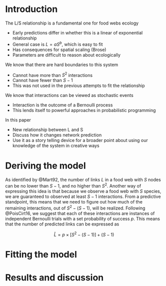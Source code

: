 # Introduction

The L/S relationship is a fundamental one for food webs ecology

- Early predictions differ in whether this is a linear of exponential relationship
- General case is $L = aS^b$, which is easy to fit
- Has consequences for spatial scaling (Brose)
- Parameters are difficult to reason about ecologically

We know that there are hard boundaries to this system

- Cannot have more than $S^2$ interactions
- Cannot have fewer than $S-1$
- This was not used in the previous attempts to fit the relationship

We know that interactions can be viewed as stochastic events

- Interaction is the outcome of a Bernoulli process
- This lends itself to powerful approaches in probabilistic programming

In this paper

- New relationship between L and S
- Discuss how it changes network prediction
- Use it as a story telling device for a broader point about using our knowledge of the system in creative ways

# Deriving the model

As identified by @Mart92, the number of links $L$ in a food web with $S$ nodes
can be no lower than $S-1$, and no higher than $S^2$. Another way of expressing
this idea is that because we observe a food web with $S$ species, we are
guaranteed to observed at least $S-1$ interactions. From a predictive
standpoint, this means that we need to figure out how much of the remaining
interactions, out of $S^2-(S-1)$, will be realized. Following @PoisCirt16, we
suggest that each of these interactions are instances of independent Bernoulli
trials with a set probability of success $p$. This means that the number of predicted links can be expressed as

$$
 \hat L = p\times\left[S^2-(S-1)\right]+(S-1)
$$

# Fitting the model

# Results and discussion
